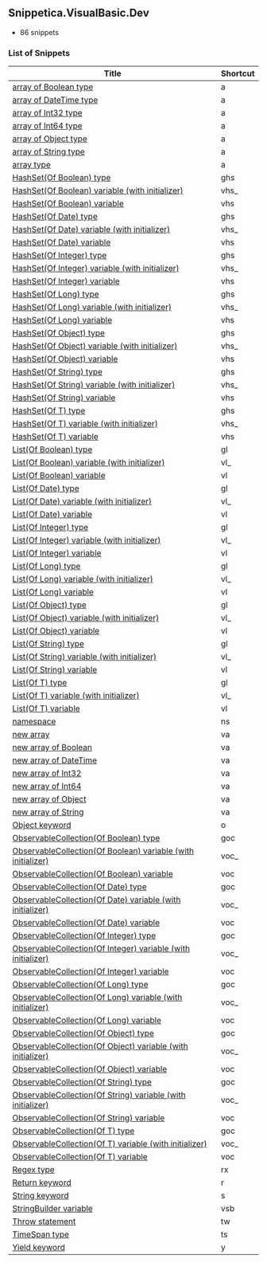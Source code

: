﻿## Snippetica.VisualBasic.Dev

* 86 snippets

### List of Snippets

Title | Shortcut
----- | --------
[array of Boolean type](ArrayOfBooleanType.snippet)|a
[array of DateTime type](ArrayOfDateTimeType.snippet)|a
[array of Int32 type](ArrayOfInt32Type.snippet)|a
[array of Int64 type](ArrayOfInt64Type.snippet)|a
[array of Object type](ArrayOfObjectType.snippet)|a
[array of String type](ArrayOfStringType.snippet)|a
[array type](ArrayOfTType.snippet)|a
[HashSet\(Of Boolean\) type](HashSetOfBooleanType.snippet)|ghs
[HashSet\(Of Boolean\) variable \(with initializer\)](HashSetOfBooleanVariableWithInitializer.snippet)|vhs\_
[HashSet\(Of Boolean\) variable](HashSetOfBooleanVariable.snippet)|vhs
[HashSet\(Of Date\) type](HashSetOfDateTimeType.snippet)|ghs
[HashSet\(Of Date\) variable \(with initializer\)](HashSetOfDateTimeVariableWithInitializer.snippet)|vhs\_
[HashSet\(Of Date\) variable](HashSetOfDateTimeVariable.snippet)|vhs
[HashSet\(Of Integer\) type](HashSetOfInt32Type.snippet)|ghs
[HashSet\(Of Integer\) variable \(with initializer\)](HashSetOfInt32VariableWithInitializer.snippet)|vhs\_
[HashSet\(Of Integer\) variable](HashSetOfInt32Variable.snippet)|vhs
[HashSet\(Of Long\) type](HashSetOfInt64Type.snippet)|ghs
[HashSet\(Of Long\) variable \(with initializer\)](HashSetOfInt64VariableWithInitializer.snippet)|vhs\_
[HashSet\(Of Long\) variable](HashSetOfInt64Variable.snippet)|vhs
[HashSet\(Of Object\) type](HashSetOfObjectType.snippet)|ghs
[HashSet\(Of Object\) variable \(with initializer\)](HashSetOfObjectVariableWithInitializer.snippet)|vhs\_
[HashSet\(Of Object\) variable](HashSetOfObjectVariable.snippet)|vhs
[HashSet\(Of String\) type](HashSetOfStringType.snippet)|ghs
[HashSet\(Of String\) variable \(with initializer\)](HashSetOfStringVariableWithInitializer.snippet)|vhs\_
[HashSet\(Of String\) variable](HashSetOfStringVariable.snippet)|vhs
[HashSet\(Of T\) type](HashSetOfTType.snippet)|ghs
[HashSet\(Of T\) variable \(with initializer\)](HashSetOfTVariableWithInitializer.snippet)|vhs\_
[HashSet\(Of T\) variable](HashSetOfTVariable.snippet)|vhs
[List\(Of Boolean\) type](ListOfBooleanType.snippet)|gl
[List\(Of Boolean\) variable \(with initializer\)](ListOfBooleanVariableWithInitializer.snippet)|vl\_
[List\(Of Boolean\) variable](ListOfBooleanVariable.snippet)|vl
[List\(Of Date\) type](ListOfDateTimeType.snippet)|gl
[List\(Of Date\) variable \(with initializer\)](ListOfDateTimeVariableWithInitializer.snippet)|vl\_
[List\(Of Date\) variable](ListOfDateTimeVariable.snippet)|vl
[List\(Of Integer\) type](ListOfInt32Type.snippet)|gl
[List\(Of Integer\) variable \(with initializer\)](ListOfInt32VariableWithInitializer.snippet)|vl\_
[List\(Of Integer\) variable](ListOfInt32Variable.snippet)|vl
[List\(Of Long\) type](ListOfInt64Type.snippet)|gl
[List\(Of Long\) variable \(with initializer\)](ListOfInt64VariableWithInitializer.snippet)|vl\_
[List\(Of Long\) variable](ListOfInt64Variable.snippet)|vl
[List\(Of Object\) type](ListOfObjectType.snippet)|gl
[List\(Of Object\) variable \(with initializer\)](ListOfObjectVariableWithInitializer.snippet)|vl\_
[List\(Of Object\) variable](ListOfObjectVariable.snippet)|vl
[List\(Of String\) type](ListOfStringType.snippet)|gl
[List\(Of String\) variable \(with initializer\)](ListOfStringVariableWithInitializer.snippet)|vl\_
[List\(Of String\) variable](ListOfStringVariable.snippet)|vl
[List\(Of T\) type](ListOfTType.snippet)|gl
[List\(Of T\) variable \(with initializer\)](ListOfTVariableWithInitializer.snippet)|vl\_
[List\(Of T\) variable](ListOfTVariable.snippet)|vl
[namespace](Namespace.snippet)|ns
[new array ](NewArrayOfT.snippet)|va
[new array of Boolean](NewArrayOfBoolean.snippet)|va
[new array of DateTime](NewArrayOfDateTime.snippet)|va
[new array of Int32](NewArrayOfInt32.snippet)|va
[new array of Int64](NewArrayOfInt64.snippet)|va
[new array of Object](NewArrayOfObject.snippet)|va
[new array of String](NewArrayOfString.snippet)|va
[Object keyword](ObjectKeyword.snippet)|o
[ObservableCollection\(Of Boolean\) type](ObservableCollectionOfBooleanType.snippet)|goc
[ObservableCollection\(Of Boolean\) variable \(with initializer\)](ObservableCollectionOfBooleanVariableWithInitializer.snippet)|voc\_
[ObservableCollection\(Of Boolean\) variable](ObservableCollectionOfBooleanVariable.snippet)|voc
[ObservableCollection\(Of Date\) type](ObservableCollectionOfDateTimeType.snippet)|goc
[ObservableCollection\(Of Date\) variable \(with initializer\)](ObservableCollectionOfDateTimeVariableWithInitializer.snippet)|voc\_
[ObservableCollection\(Of Date\) variable](ObservableCollectionOfDateTimeVariable.snippet)|voc
[ObservableCollection\(Of Integer\) type](ObservableCollectionOfInt32Type.snippet)|goc
[ObservableCollection\(Of Integer\) variable \(with initializer\)](ObservableCollectionOfInt32VariableWithInitializer.snippet)|voc\_
[ObservableCollection\(Of Integer\) variable](ObservableCollectionOfInt32Variable.snippet)|voc
[ObservableCollection\(Of Long\) type](ObservableCollectionOfInt64Type.snippet)|goc
[ObservableCollection\(Of Long\) variable \(with initializer\)](ObservableCollectionOfInt64VariableWithInitializer.snippet)|voc\_
[ObservableCollection\(Of Long\) variable](ObservableCollectionOfInt64Variable.snippet)|voc
[ObservableCollection\(Of Object\) type](ObservableCollectionOfObjectType.snippet)|goc
[ObservableCollection\(Of Object\) variable \(with initializer\)](ObservableCollectionOfObjectVariableWithInitializer.snippet)|voc\_
[ObservableCollection\(Of Object\) variable](ObservableCollectionOfObjectVariable.snippet)|voc
[ObservableCollection\(Of String\) type](ObservableCollectionOfStringType.snippet)|goc
[ObservableCollection\(Of String\) variable \(with initializer\)](ObservableCollectionOfStringVariableWithInitializer.snippet)|voc\_
[ObservableCollection\(Of String\) variable](ObservableCollectionOfStringVariable.snippet)|voc
[ObservableCollection\(Of T\) type](ObservableCollectionOfTType.snippet)|goc
[ObservableCollection\(Of T\) variable \(with initializer\)](ObservableCollectionOfTVariableWithInitializer.snippet)|voc\_
[ObservableCollection\(Of T\) variable](ObservableCollectionOfTVariable.snippet)|voc
[Regex type](Regex.snippet)|rx
[Return keyword](ReturnKeyword.snippet)|r
[String keyword](StringKeyword.snippet)|s
[StringBuilder variable](StringBuilderVariable.snippet)|vsb
[Throw statement](ThrowStatement.snippet)|tw
[TimeSpan type](TimeSpanType.snippet)|ts
[Yield keyword](YieldKeyword.snippet)|y
